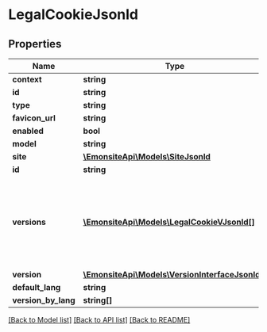 # LegalCookieJsonld

## Properties
Name | Type | Description | Notes
------------ | ------------- | ------------- | -------------
**context** | **string** |  | [optional] 
**id** | **string** |  | [optional] 
**type** | **string** |  | [optional] 
**favicon_url** | **string** |  | [optional] 
**enabled** | **bool** |  | [optional] 
**model** | **string** | TODO enum | [optional] 
**site** | [**\EmonsiteApi\Models\SiteJsonld**](SiteJsonld.md) |  | [optional] 
**id** | **string** |  | [optional] 
**versions** | [**\EmonsiteApi\Models\LegalCookieVJsonld[]**](LegalCookieVJsonld.md) | IMPLEMENTEZ le mapping dans l&#x27;entity TODO trouver comment le faire dynamiquement avec un listener doctrine | [optional] 
**version** | [**\EmonsiteApi\Models\VersionInterfaceJsonld[]**](VersionInterfaceJsonld.md) |  | [optional] 
**default_lang** | **string** |  | [optional] 
**version_by_lang** | **string[]** |  | [optional] 

[[Back to Model list]](../../README.md#documentation-for-models) [[Back to API list]](../../README.md#documentation-for-api-endpoints) [[Back to README]](../../README.md)

